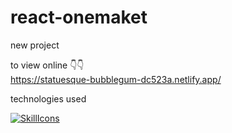 # react-onemaket
new project

to view online 👇👇
<br/>
https://statuesque-bubblegum-dc523a.netlify.app/

technologies used <br/>

[![SkillIcons](https://skillicons.dev/icons?i=react,tailwind)](https://skillicons.dev)<br/>

